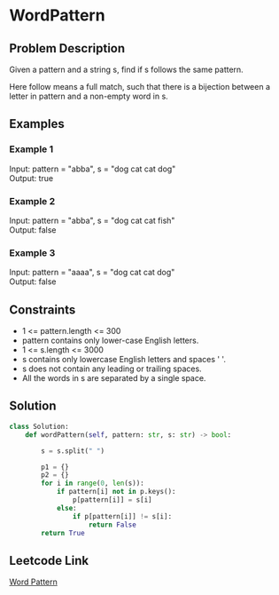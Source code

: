 # WordPattern

## Problem Description
Given a pattern and a string s, find if s follows the same pattern.<br>

Here follow means a full match, such that there is a bijection between a letter in pattern and a non-empty word in s.<br>

## Examples
### Example 1
Input: pattern = "abba", s = "dog cat cat dog"<br>
Output: true<br>

### Example 2
Input: pattern = "abba", s = "dog cat cat fish"<br>
Output: false<br>

### Example 3
Input: pattern = "aaaa", s = "dog cat cat dog"<br>
Output: false<br>

## Constraints
- 1 <= pattern.length <= 300
- pattern contains only lower-case English letters.
- 1 <= s.length <= 3000
- s contains only lowercase English letters and spaces ' '.
- s does not contain any leading or trailing spaces.
- All the words in s are separated by a single space.

## Solution
```python
class Solution:
    def wordPattern(self, pattern: str, s: str) -> bool:

        s = s.split(" ")

        p1 = {}
        p2 = {}
        for i in range(0, len(s)):
            if pattern[i] not in p.keys():
                p[pattern[i]] = s[i]
            else:
                if p[pattern[i]] != s[i]:
                    return False
        return True
```

## Leetcode Link
[Word Pattern](https://leetcode.com/problems/word-pattern/)
